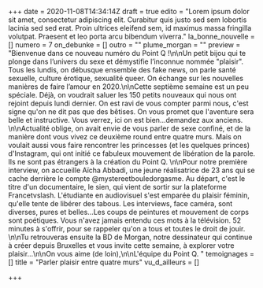 +++
date = 2020-11-08T14:34:14Z
draft = true
edito = "Lorem ipsum dolor sit amet, consectetur adipiscing elit. Curabitur quis justo sed sem lobortis lacinia sed sed erat. Proin ultrices eleifend sem, id maximus massa fringilla volutpat. Praesent et leo porta arcu bibendum viverra."
la_bonne_nouvelle = []
numero = 7
on_debunke = []
outro = ""
plume_morgan = ""
preview = "Bienvenue dans ce nouveau numéro du Point Q !\n\nUn petit bijou qui te plonge dans l’univers du sexe et démystifie l’inconnue nommée \"plaisir\". Tous les lundis, on débusque ensemble des fake news, on parle santé sexuelle, culture érotique, sexualité queer. On échange sur les nouvelles manières de faire l’amour en 2020.\n\nCette septième semaine est un peu spéciale. Déjà, on voudrait saluer les 150 petits nouveaux qui nous ont rejoint depuis lundi dernier. On est ravi de vous compter parmi nous, c'est signe qu'on ne dit pas que des bêtises. On vous promet que l'aventure sera belle et instructive. Vous verrez, ici on est bien...demandez aux anciens. \n\nActualité oblige, on avait envie de vous parler de sexe confiné, et de la manière dont vous vivez ce deuxième round entre quatre murs. Mais on voulait aussi vous faire rencontrer les princesses (et les quelques princes) d'Instagram, qui ont initié ce fabuleux mouvement de libération de la parole. Ils ne sont pas étrangers à la création du Point Q. \n\nPour notre première interview, on accueille Aïcha Abbadi, une jeune réalisatrice de 23 ans qui se cache derrière le compte @mystereetbouledorgasme. Au départ, c'est le titre d'un documentaire, le sien, qui vient de sortir sur la plateforme Francetvslash. L'étudiante en audiovisuel s'est emparée du plaisir féminin, qu'elle tente de libérer des tabous. Les interviews, face caméra, sont diverses, pures et belles...Les coups de peintures et mouvement de corps sont poétiques. Vous n'avez jamais entendu ces mots à la télévision. 52 minutes à s'offrir, pour se rappeler qu'on a tous et toutes le droit de jouir. \n\nTu retrouveras ensuite la BD de Morgan, notre dessinateur qui continue à créer depuis Bruxelles et vous invite cette semaine, à explorer votre plaisir...\n\nOn vous aime (de loin),\n\nL'équipe du Point Q. "
temoignages = []
title = "Parler plaisir entre quatre murs"
vu_d_ailleurs = []

+++
